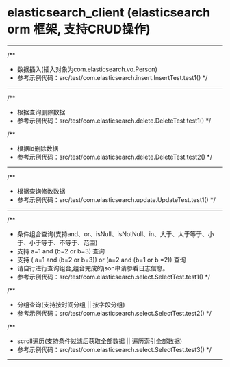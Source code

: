 # elasticsearch_client (elasticsearch orm 框架, 支持CRUD操作)
---------------------------------------------------------

/**
 * 数据插入(插入对象为com.elasticsearch.vo.Person)
 * 参考示例代码：src/test/com.elasticsearch.insert.InsertTest.test1()
 */
---------------------------------------------------------

 /**
  * 根据查询删除数据
  * 参考示例代码：src/test/com.elasticsearch.delete.DeleteTest.test1()
  */

 /**
  * 根据id删除数据
  * 参考示例代码：src/test/com.elasticsearch.delete.DeleteTest.test2()
  */
---------------------------------------------------------

 /**
  * 根据查询修改数据
  * 参考示例代码：src/test/com.elasticsearch.update.UpdateTest.test1()
  */
---------------------------------------------------------

/**
 * 条件组合查询(支持and、or、isNull、isNotNull、in、大于、大于等于、小于、小于等于、不等于、范围)
 * 支持 a=1 and (b=2 or b=3) 查询
 * 支持 ( a=1 and (b=2 or b=3)) or (a=2 and (b=1 or b =2)) 查询
 * 请自行进行查询组合,组合完成的json串请参看日志信息。
 * 参考示例代码：src/test/com.elasticsearch.select.SelectTest.test1()
 */ 

/** 
 * 分组查询(支持按时间分组 || 按字段分组)
 * 参考示例代码：src/test/com.elasticsearch.select.SelectTest.test2()
 */
 
/**
 * scroll遍历(支持条件过滤后获取全部数据 || 遍历索引全部数据)
 * 参考示例代码：src/test/com.elasticsearch.select.SelectTest.test3()
 */
---------------------------------------------------------

  

  
  
     


